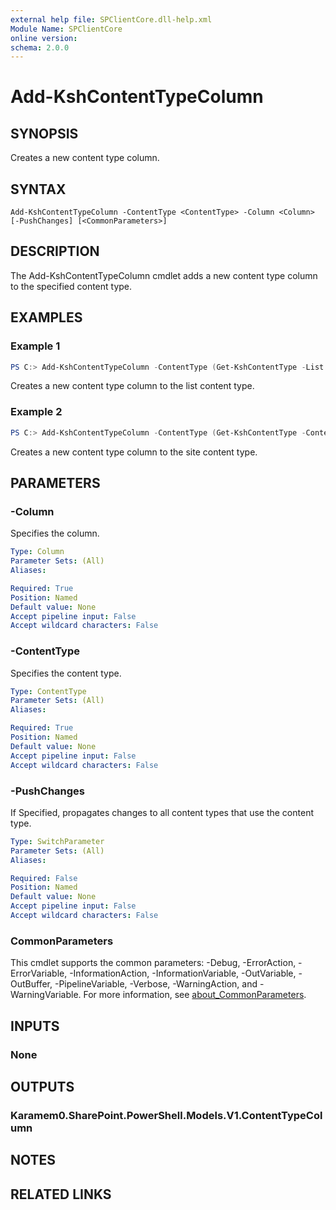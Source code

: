 ```yaml
---
external help file: SPClientCore.dll-help.xml
Module Name: SPClientCore
online version:
schema: 2.0.0
---
```


# Add-KshContentTypeColumn

## SYNOPSIS
Creates a new content type column.

## SYNTAX

```
Add-KshContentTypeColumn -ContentType <ContentType> -Column <Column> [-PushChanges] [<CommonParameters>]
```

## DESCRIPTION
The Add-KshContentTypeColumn cmdlet adds a new content type column to the specified content type.

## EXAMPLES

### Example 1
```powershell
PS C:> Add-KshContentTypeColumn -ContentType (Get-KshContentType -List (Get-KshList -ListTitle 'Announcements') -ContentType '0x0100EFB1758564C77D448177233D1199B912000A210B1C5CBC634C849328008B1CC306') -Column (Get-KshColumn -List (Get-KshList -ListTitle 'Announcements') -ColumnTitle 'Remarks')
```

Creates a new content type column to the list content type.

### Example 2
```powershell
PS C:> Add-KshContentTypeColumn -ContentType (Get-KshContentType -ContentTypeId '0x0100EFB1758564C77D448177233D1199B912') -Column (Get-KshColumn -ColumnTitle 'Remarks') -PushChanges
```

Creates a new content type column to the site content type.

## PARAMETERS

### -Column
Specifies the column.

```yaml
Type: Column
Parameter Sets: (All)
Aliases:

Required: True
Position: Named
Default value: None
Accept pipeline input: False
Accept wildcard characters: False
```

### -ContentType
Specifies the content type.

```yaml
Type: ContentType
Parameter Sets: (All)
Aliases:

Required: True
Position: Named
Default value: None
Accept pipeline input: False
Accept wildcard characters: False
```

### -PushChanges
If Specified, propagates changes to all content types that use the content type.

```yaml
Type: SwitchParameter
Parameter Sets: (All)
Aliases:

Required: False
Position: Named
Default value: None
Accept pipeline input: False
Accept wildcard characters: False
```

### CommonParameters
This cmdlet supports the common parameters: -Debug, -ErrorAction, -ErrorVariable, -InformationAction, -InformationVariable, -OutVariable, -OutBuffer, -PipelineVariable, -Verbose, -WarningAction, and -WarningVariable. For more information, see [about_CommonParameters](http://go.microsoft.com/fwlink/?LinkID=113216).

## INPUTS

### None

## OUTPUTS

### Karamem0.SharePoint.PowerShell.Models.V1.ContentTypeColumn

## NOTES

## RELATED LINKS

